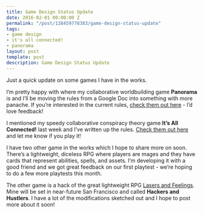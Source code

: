```yaml
---
title: Game Design Status Update
date: 2016-02-01 00:00:00 Z
permalink: "/post/138459778383/game-design-status-update"
tags:
- game design
- it's all connected!
- panorama
layout: post
template: post
description: Game Design Status Update
---
```


<p>Just a quick update on some games I have in the works.</p><p>I’m pretty happy with where my collaborative worldbuilding game&nbsp;<b>Panorama</b> is and I’ll be moving the rules from a Google Doc into something with more panache. If you’re interested in the current rules, <a href="https://docs.google.com/document/d/196biB_Vu8OoiipHMYvR_FdoqLCE-pJ3wdRP1B_qbyNk/edit?usp=sharing">check them out here</a> - I’d love feedback!</p><p>I mentioned my speedy collaborative conspiracy theory game&nbsp;<b>It’s All Connected!</b>&nbsp;last week and I’ve written up the rules. <a href="https://docs.google.com/document/d/1KHhw1rj9EGahplaErI5liNGsKAAfqVnuCeMgrVDwwPw/edit?usp=sharing">Check them out here</a> and let me know if you play it!</p><p>I have two other game in the works which I hope to share more on soon. There’s a lightweight, diceless RPG where players are mages and they have cards that represent abilities, spells, and assets. I’m developing it with a good friend and we got great feedback on our first playtest - we’re hoping to do a few more playtests this month.</p><p>The other game is a hack of the great lightweight RPG <a href="http://onesevendesign.com/lasers_and_feelings_rpg.pdf">Lasers and Feelings</a>. Mine will be set in near-future San Francisco and called <b>Hackers and Hustlers</b>. I have a lot of the modifications sketched out and I hope to post more about it soon!</p>